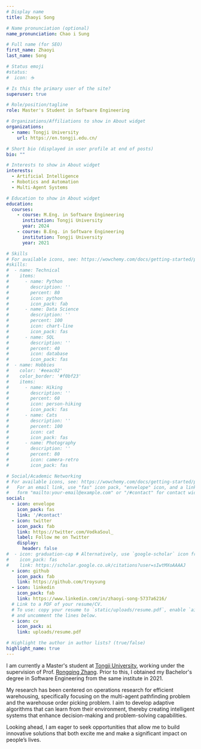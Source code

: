 ```yaml
---
# Display name
title: Zhaoyi Song

# Name pronunciation (optional)
name_pronunciation: Chao i Sung

# Full name (for SEO)
first_name: Zhaoyi
last_name: Song

# Status emoji
#status:
#  icon: ☕️

# Is this the primary user of the site?
superuser: true

# Role/position/tagline
role: Master's Student in Software Engineering

# Organizations/Affiliations to show in About widget
organizations:
  - name: Tongji University
    url: https://en.tongji.edu.cn/

# Short bio (displayed in user profile at end of posts)
bio: ""

# Interests to show in About widget
interests:
  - Artificial Intelligence
  - Robotics and Automation
  - Multi-Agent Systems

# Education to show in About widget
education:
  courses:
    - course: M.Eng. in Software Engineering
      institution: Tongji University
      year: 2024
    - course: B.Eng. in Software Engineering
      institution: Tongji University
      year: 2021

# Skills
# For available icons, see: https://wowchemy.com/docs/getting-started/page-builder/#icons
#skills:
#  - name: Technical
#    items:
#      - name: Python
#        description: ''
#        percent: 80
#        icon: python
#        icon_pack: fab
#      - name: Data Science
#        description: ''
#        percent: 100
#        icon: chart-line
#        icon_pack: fas
#      - name: SQL
#        description: ''
#        percent: 40
#        icon: database
#        icon_pack: fas
#  - name: Hobbies
#    color: '#eeac02'
#    color_border: '#f0bf23'
#    items:
#      - name: Hiking
#        description: ''
#        percent: 60
#        icon: person-hiking
#        icon_pack: fas
#      - name: Cats
#        description: ''
#        percent: 100
#        icon: cat
#        icon_pack: fas
#      - name: Photography
#        description: ''
#        percent: 80
#        icon: camera-retro
#        icon_pack: fas

# Social/Academic Networking
# For available icons, see: https://wowchemy.com/docs/getting-started/page-builder/#icons
#   For an email link, use "fas" icon pack, "envelope" icon, and a link in the
#   form "mailto:your-email@example.com" or "/#contact" for contact widget.
social:
  - icon: envelope
    icon_pack: fas
    link: '/#contact'
  - icon: twitter
    icon_pack: fab
    link: https://twitter.com/VodkaSoul_
    label: Follow me on Twitter
    display:
      header: false
#  - icon: graduation-cap # Alternatively, use `google-scholar` icon from `ai` icon pack
#    icon_pack: fas
#    link: https://scholar.google.co.uk/citations?user=sIwtMXoAAAAJ
  - icon: github
    icon_pack: fab
    link: https://github.com/troysung
  - icon: linkedin
    icon_pack: fab
    link: https://www.linkedin.com/in/zhaoyi-song-5737a6216/
  # Link to a PDF of your resume/CV.
  # To use: copy your resume to `static/uploads/resume.pdf`, enable `ai` icons in `params.yaml`,
  # and uncomment the lines below.
  - icon: cv
    icon_pack: ai
    link: uploads/resume.pdf

# Highlight the author in author lists? (true/false)
highlight_name: true
---
```


I am currently a Master's student at <a href="http://en.tongji.edu.cn/" rel="noopener noreferrer" target="_blank">Tongji University</a>, working under the supervision of Prof. <a href="https://scholar.google.com/citations?user=I-zqeJ0AAAAJ&hl=en" rel="noopener noreferrer" target="_blank">Rongqing Zhang</a>.
Prior to this, I obtained my Bachelor's degree in Software Engineering from the same institute in 2021.

My research has been centered on operations research for efficient warehousing, specifically focusing on the multi-agent pathfinding problem and the warehouse order picking problem.
I aim to develop adaptive algorithms that can learn from their environment, thereby creating intelligent systems that enhance decision-making and problem-solving capabilities.

Looking ahead, I am eager to seek opportunities that allow me to build innovative solutions that both excite me and make a significant impact on people’s lives.
